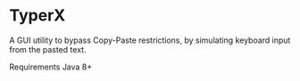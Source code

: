 # TyperX
A GUI utility to bypass Copy-Paste restrictions, by simulating keyboard input from the pasted text.

Requirements 
Java 8+ 


